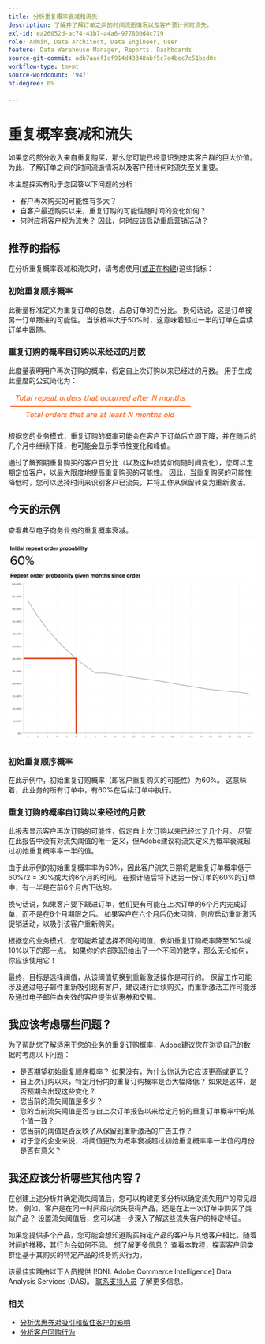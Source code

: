 ```yaml
---
title: 分析重复概率衰减和流失
description: 了解并了解订单之间的时间流逝情况以及客户预计何时流失。
exl-id: ea26052d-ac74-43b7-a4a6-977800d4c719
role: Admin, Data Architect, Data Engineer, User
feature: Data Warehouse Manager, Reports, Dashboards
source-git-commit: adb7aaef1cf914d43348abf5c7e4bec7c51bed0c
workflow-type: tm+mt
source-wordcount: '947'
ht-degree: 0%

---
```


# 重复概率衰减和流失

如果您的部分收入来自重复购买，那么您可能已经意识到忠实客户群的巨大价值。 为此，了解订单之间的时间流逝情况以及客户预计何时流失至关重要。

本主题探索有助于您回答以下问题的分析：

* 客户再次购买的可能性有多大？
* 自客户最近购买以来，重复订购的可能性随时间的变化如何？
* 何时应将客户视为流失？ 因此，何时应该启动重启营销活动？

## 推荐的指标

在分析重复概率衰减和流失时，请考虑使用([或正在构建](../../data-user/reports/ess-manage-data-metrics.md))这些指标：

### 初始重复顺序概率

此衡量标准定义为重复订单的总数，占总订单的百分比。 换句话说，这是订单被另一订单跟进的可能性。 当该概率大于50%时，这意味着超过一半的订单在后续订单中跟随。

### 重复订购的概率自订购以来经过的月数

此度量表明用户再次订购的概率，假定自上次订购以来已经过的月数。 用于生成此量度的公式简化为：

![重复概率公式](../../assets/Repeat_probability_formula.png)

根据您的业务模式，重复订购的概率可能会在客户下订单后立即下降，并在随后的几个月中继续下降，也可能会显示季节性变化和峰值。

通过了解预期重复购买的客户百分比（以及这种趋势如何随时间变化），您可以定期定位客户，以最大限度地提高重复购买的可能性。 因此，当重复购买的可能性降低时，您可以选择时间来识别客户已流失，并将工作从保留转变为重新激活。

## 今天的示例

查看典型电子商务业务的重复概率衰减。

![初始重复订购概率重复订购概率给定订购月数。](../../assets/Order_probability_reports.png)

### 初始重复顺序概率

在此示例中，初始重复订购概率（即客户重复购买的可能性）为60%。 这意味着，此业务的所有订单中，有60%在后续订单中执行。

### 重复订购的概率自订购以来经过的月数

此报表显示客户再次订购的可能性，假定自上次订购以来已经过了几个月。 尽管在此报告中没有对流失阈值的唯一定义，但Adobe建议将流失定义为概率衰减超过初始重复概率率一半的值。

由于此示例的初始重复概率率为60%，因此客户流失日期将是重复订单概率低于60%/2 = 30%或大约6个月的时间。 在预计随后将下达另一份订单的60%的订单中，有一半是在前6个月内下达的。

换句话说，如果客户要下跟进订单，他们更有可能在上次订单的6个月内完成订单，而不是在6个月期限之后。 如果客户在六个月后仍未回购，则应启动重新激活促销活动，以吸引该客户重新购买。

根据您的业务模式，您可能希望选择不同的阈值，例如重复订购概率降至50%或10%以下的那一点。 如果你的内部知识给出了一个不同的数字，那么无论如何，你应该使用它！

最终，目标是选择阈值，从该阈值切换到重新激活操作是可行的。 保留工作可能涉及通过电子邮件重新吸引现有客户，建议进行后续购买，而重新激活工作可能涉及通过电子邮件向失效的客户提供优惠券和交易。

## 我应该考虑哪些问题？

为了帮助您了解适用于您的业务的重复订购概率，Adobe建议您在浏览自己的数据时考虑以下问题：

* 是否期望初始重复顺序概率？ 如果没有，为什么你认为它应该更高或更低？
* 自上次订购以来，特定月份内的重复订购概率是否大幅降低？ 如果是这样，是否预期会出现这些变化？
* 您当前的流失阈值是多少？
* 您的当前流失阈值是否与自上次订单报告以来给定月份的重复订单概率中的某个值一致？
* 您当前的阈值是否反映了从保留到重新激活的广告工作？
* 对于您的企业来说，将阈值更改为概率衰减超过初始重复概率率一半值的月份是否有意义？

## 我还应该分析哪些其他内容？

在创建上述分析并确定流失阈值后，您可以构建更多分析以确定流失用户的常见趋势。 例如，客户是在同一时间段内流失获得产品，还是在上一次订单中购买了类似产品？ 设置流失阈值后，您可以进一步深入了解这些流失客户的特定特征。

如果您提供多个产品，您可能会想知道购买特定产品的客户与其他客户相比，随着时间的推移，其行为会如何不同。 想了解更多信息？ 查看本教程，探索客户同类群组基于其购买的特定产品的终身购买行为。

该最佳实践由以下人员提供 [!DNL Adobe Commerce Intelligence] Data Analysis Services (DAS)。 [联系支持人员](https://experienceleague.adobe.com/docs/commerce-knowledge-base/kb/troubleshooting/miscellaneous/mbi-service-policies.html) 了解更多信息。

### 相关

* [分析优惠券对吸引和留住客户的影响](../analysis/coupon-impact.md)
* [分析客户回购行为](../analysis/repurchase-behavior.md)
